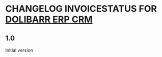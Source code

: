 # CHANGELOG INVOICESTATUS FOR [DOLIBARR ERP CRM](https://www.dolibarr.org)

## 1.0

Initial version
